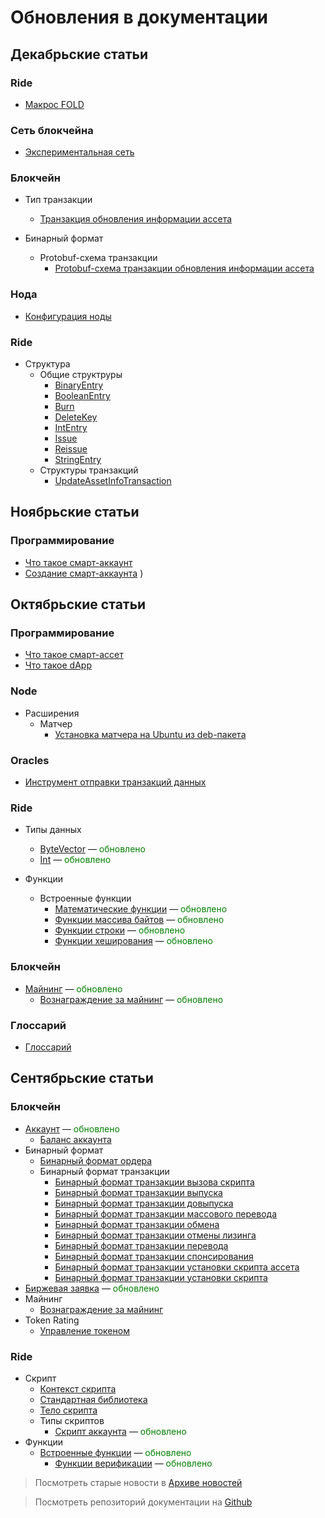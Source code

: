 # Обновления в документации

## Декабрьские статьи

### Ride

* [Макрос FOLD<N>](ride/fold-macro)

### Сеть блокчейна

* [Экспериментальная сеть](blockchain/blockchain-network/stage-network)

### Блокчейн

* Тип транзакции
  * [Транзакция обновления информации ассета](blockchain/transaction-type/update-asset-info-transaction)

* Бинарный формат
  * Protobuf-схема транзакции
    * [Protobuf-схема транзакции обновления информации ассета](blockchain/binary-format/transaction-protobuf-scheme/update-asset-info-transaction-protobuf-scheme)

### Нода

* [Конфигурация ноды](waves-node/node-configuration)

### Ride

* Структура
  * Общие структруры
    * [BinaryEntry](ride/structures/common-structures/binary-entry)
    * [BooleanEntry](ride/structures/common-structures/boolean-entry)
    * [Burn](ride/structures/common-structures/burn)
    * [DeleteKey](ride/structures/common-structures/delete-key)
    * [IntEntry](ride/structures/common-structures/int-entry)
    * [Issue](ride/structures/common-structures/issue)
    * [Reissue](ride/structures/common-structures/reissue)
    * [StringEntry](ride/structures/common-structures/string-entry)
  * Структуры транзакций
    * [UpdateAssetInfoTransaction](ride/structures/transaction-structures/update-asset-info-transaction)

## Ноябрьские статьи

### Программирование

* [Что такое смарт-аккаунт](smart-contracts/what-is-smart-account)
* [Создание смарт-аккаунта](smart-contracts/how-to-create-smart-account)
)

## Октябрьские статьи

### Программирование

* [Что такое смарт-ассет](smart-contracts/what-is-smart-asset)
* [Что такое dApp](smart-contracts/what-is-a-dapp)

### Node

* Расширения
  * Матчер
    * [Установка матчера на Ubuntu из deb-пакета](/ru/waves-node/extensions/matcher/matcher-install-ubuntu-deb)

### Oracles

* [Инструмент отправки транзакций данных](/ru/ecosystem/waves-oracles/data-transaction-tool)

### Ride

* Типы данных
  * [ByteVector](ride/data-types/byte-vector) — <span style="color:green">обновлено</span>
  * [Int](ride/data-types/int) — <span style="color:green">обновлено</span>

* Функции
  * Встроенные функции
    * [Математические функции](ride/functions/built-in-functions/math-functions) — <span style="color:green">обновлено</span>
    * [Функции массива байтов](ride/functions/built-in-functions/byte-array-functions) — <span style="color:green">обновлено</span>
    * [Функции строки](ride/functions/built-in-functions/string-functions) — <span style="color:green">обновлено</span>
    * [Функции хеширования](ride/functions/built-in-functions/hashing-functions) — <span style="color:green">обновлено</span>

### Блокчейн

* [Майнинг](blockchain/mining) — <span style="color:green">обновлено</span>
  * [Вознаграждение за майнинг](blockchain/mining/mining-reward) — <span style="color:green">обновлено</span>

### Глоссарий

* [Глоссарий](glossary/glossary)

## Сентябрьские статьи

### Блокчейн

* [Аккаунт](blockchain/account) — <span style="color:green">обновлено</span>
  * [Баланс аккаунта](blockchain/account/account-balance)
* Бинарный формат
  * [Бинарный формат ордера](blockchain/binary-format/order-binary-format)
  * Бинарный формат транзакции
    * [Бинарный формат транзакции вызова скрипта](blockchain/binary-format/transaction-binary-format/invoke-script-transaction-binary-format)
    * [Бинарный формат транзакции выпуска](blockchain/binary-format/transaction-binary-format/issue-transaction-binary-format)
    * [Бинарный формат транзакции довыпуска](blockchain/binary-format/transaction-binary-format/reissue-transaction-binary-format)
    * [Бинарный формат транзакции массового перевода](blockchain/binary-format/transaction-binary-format/mass-transfer-transaction-binary-format)
    * [Бинарный формат транзакции обмена](blockchain/binary-format/transaction-binary-format/exchange-transaction-binary-format)
    * [Бинарный формат транзакции отмены лизинга](blockchain/binary-format/transaction-binary-format/lease-cancel-transaction-binary-format)
    * [Бинарный формат транзакции перевода](blockchain/binary-format/transaction-binary-format/transfer-transaction-binary-format)
    * [Бинарный формат транзакции спонсирования](blockchain/binary-format/transaction-binary-format/sponsor-fee-transaction-binary-format)
    * [Бинарный формат транзакции установки скрипта ассета](blockchain/binary-format/transaction-binary-format/set-asset-script-transaction-binary-format)
    * [Бинарный формат транзакции установки скрипта](blockchain/binary-format/transaction-binary-format/set-script-transaction-binary-format)
* [Биржевая заявка](blockchain/order) — <span style="color:green">обновлено</span>
* Майнинг
  * [Вознаграждение за майнинг](/ru/blockchain/mining/mining-reward)
* Token Rating
  * [Управление токеном](waves-token-rating/token-management)

### Ride

* Скрипт
  * [Контекст скрипта](ride/script/script-context)
  * [Стандартная библиотека](ride/script/standard-library)
  * [Тело скрипта](ride/script/script-body)
  * Типы скриптов
    * [Скрипт аккаунта](ride/script/script-types/account-script) — <span style="color:green">обновлено</span>
* Функции
  * [Встроенные функции](ride/functions/built-in-functions) — <span style="color:green">обновлено</span>
    * [Функции верификации](ride/functions/built-in-functions/verification-functions) — <span style="color:green">обновлено</span>

> Посмотреть старые новости в [Aрхиве новостей](miscellaneous/news-archive)

> Посмотреть репозиторий документации на [Github](https://github.com/wavesplatform/waves-documentation)
